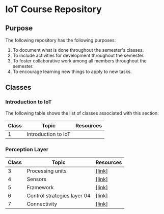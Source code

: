# IoT Course Repository

## Purpose

The following repository has the following purposes:
1. To document what is done throughout the semester's classes.
2. To include activities for development throughout the semester.
3. To foster collaborative work among all members throughout the semester.
4. To encourage learning new things to apply to new tasks.

## Classes

### Introduction to IoT

The following table shows the list of classes associated with this section:

|Class|Topic|Resources|
|---|---|---|
|1|Introduction to IoT||

### Perception Layer

|Class|Topic|Resources|
|---|---|---|
|3|Processing units|[[link]](./01_Processors/)|
|4|Sensors|[[link]](./02_Sensors/)|
|5|Framework|[[link]](./capa_per_03/)|
|6|Control strategies layer 04|[[link]](./capa_per_04/)|
|7|Connectivity|[[link]](./capa_per_05/)|


